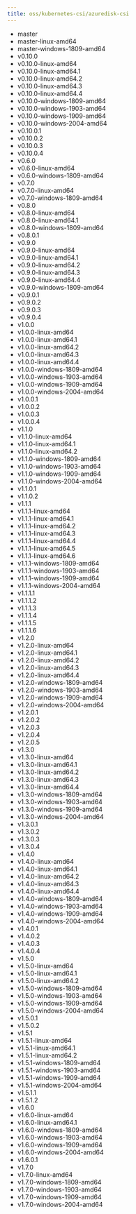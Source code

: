 ```yaml
---
title: oss/kubernetes-csi/azuredisk-csi
---
```

- master
- master-linux-amd64
- master-windows-1809-amd64
- v0.10.0
- v0.10.0-linux-amd64
- v0.10.0-linux-amd64.1
- v0.10.0-linux-amd64.2
- v0.10.0-linux-amd64.3
- v0.10.0-linux-amd64.4
- v0.10.0-windows-1809-amd64
- v0.10.0-windows-1903-amd64
- v0.10.0-windows-1909-amd64
- v0.10.0-windows-2004-amd64
- v0.10.0.1
- v0.10.0.2
- v0.10.0.3
- v0.10.0.4
- v0.6.0
- v0.6.0-linux-amd64
- v0.6.0-windows-1809-amd64
- v0.7.0
- v0.7.0-linux-amd64
- v0.7.0-windows-1809-amd64
- v0.8.0
- v0.8.0-linux-amd64
- v0.8.0-linux-amd64.1
- v0.8.0-windows-1809-amd64
- v0.8.0.1
- v0.9.0
- v0.9.0-linux-amd64
- v0.9.0-linux-amd64.1
- v0.9.0-linux-amd64.2
- v0.9.0-linux-amd64.3
- v0.9.0-linux-amd64.4
- v0.9.0-windows-1809-amd64
- v0.9.0.1
- v0.9.0.2
- v0.9.0.3
- v0.9.0.4
- v1.0.0
- v1.0.0-linux-amd64
- v1.0.0-linux-amd64.1
- v1.0.0-linux-amd64.2
- v1.0.0-linux-amd64.3
- v1.0.0-linux-amd64.4
- v1.0.0-windows-1809-amd64
- v1.0.0-windows-1903-amd64
- v1.0.0-windows-1909-amd64
- v1.0.0-windows-2004-amd64
- v1.0.0.1
- v1.0.0.2
- v1.0.0.3
- v1.0.0.4
- v1.1.0
- v1.1.0-linux-amd64
- v1.1.0-linux-amd64.1
- v1.1.0-linux-amd64.2
- v1.1.0-windows-1809-amd64
- v1.1.0-windows-1903-amd64
- v1.1.0-windows-1909-amd64
- v1.1.0-windows-2004-amd64
- v1.1.0.1
- v1.1.0.2
- v1.1.1
- v1.1.1-linux-amd64
- v1.1.1-linux-amd64.1
- v1.1.1-linux-amd64.2
- v1.1.1-linux-amd64.3
- v1.1.1-linux-amd64.4
- v1.1.1-linux-amd64.5
- v1.1.1-linux-amd64.6
- v1.1.1-windows-1809-amd64
- v1.1.1-windows-1903-amd64
- v1.1.1-windows-1909-amd64
- v1.1.1-windows-2004-amd64
- v1.1.1.1
- v1.1.1.2
- v1.1.1.3
- v1.1.1.4
- v1.1.1.5
- v1.1.1.6
- v1.2.0
- v1.2.0-linux-amd64
- v1.2.0-linux-amd64.1
- v1.2.0-linux-amd64.2
- v1.2.0-linux-amd64.3
- v1.2.0-linux-amd64.4
- v1.2.0-windows-1809-amd64
- v1.2.0-windows-1903-amd64
- v1.2.0-windows-1909-amd64
- v1.2.0-windows-2004-amd64
- v1.2.0.1
- v1.2.0.2
- v1.2.0.3
- v1.2.0.4
- v1.2.0.5
- v1.3.0
- v1.3.0-linux-amd64
- v1.3.0-linux-amd64.1
- v1.3.0-linux-amd64.2
- v1.3.0-linux-amd64.3
- v1.3.0-linux-amd64.4
- v1.3.0-windows-1809-amd64
- v1.3.0-windows-1903-amd64
- v1.3.0-windows-1909-amd64
- v1.3.0-windows-2004-amd64
- v1.3.0.1
- v1.3.0.2
- v1.3.0.3
- v1.3.0.4
- v1.4.0
- v1.4.0-linux-amd64
- v1.4.0-linux-amd64.1
- v1.4.0-linux-amd64.2
- v1.4.0-linux-amd64.3
- v1.4.0-linux-amd64.4
- v1.4.0-windows-1809-amd64
- v1.4.0-windows-1903-amd64
- v1.4.0-windows-1909-amd64
- v1.4.0-windows-2004-amd64
- v1.4.0.1
- v1.4.0.2
- v1.4.0.3
- v1.4.0.4
- v1.5.0
- v1.5.0-linux-amd64
- v1.5.0-linux-amd64.1
- v1.5.0-linux-amd64.2
- v1.5.0-windows-1809-amd64
- v1.5.0-windows-1903-amd64
- v1.5.0-windows-1909-amd64
- v1.5.0-windows-2004-amd64
- v1.5.0.1
- v1.5.0.2
- v1.5.1
- v1.5.1-linux-amd64
- v1.5.1-linux-amd64.1
- v1.5.1-linux-amd64.2
- v1.5.1-windows-1809-amd64
- v1.5.1-windows-1903-amd64
- v1.5.1-windows-1909-amd64
- v1.5.1-windows-2004-amd64
- v1.5.1.1
- v1.5.1.2
- v1.6.0
- v1.6.0-linux-amd64
- v1.6.0-linux-amd64.1
- v1.6.0-windows-1809-amd64
- v1.6.0-windows-1903-amd64
- v1.6.0-windows-1909-amd64
- v1.6.0-windows-2004-amd64
- v1.6.0.1
- v1.7.0
- v1.7.0-linux-amd64
- v1.7.0-windows-1809-amd64
- v1.7.0-windows-1903-amd64
- v1.7.0-windows-1909-amd64
- v1.7.0-windows-2004-amd64

